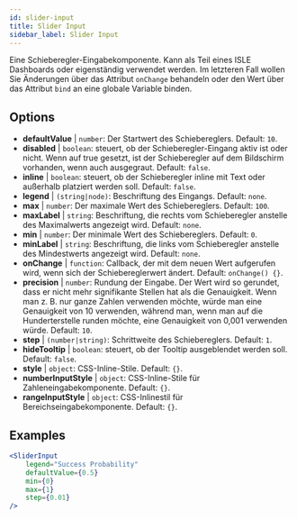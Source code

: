 ```yaml
---
id: slider-input
title: Slider Input
sidebar_label: Slider Input
---
```


Eine Schieberegler-Eingabekomponente. Kann als Teil eines ISLE Dashboards oder eigenständig verwendet werden. Im letzteren Fall wollen Sie Änderungen über das Attribut `onChange` behandeln oder den Wert über das Attribut `bind` an eine globale Variable binden.

## Options

* __defaultValue__ | `number`: Der Startwert des Schiebereglers. Default: `10`.
* __disabled__ | `boolean`: steuert, ob der Schieberegler-Eingang aktiv ist oder nicht. Wenn auf true gesetzt, ist der Schieberegler auf dem Bildschirm vorhanden, wenn auch ausgegraut. Default: `false`.
* __inline__ | `boolean`: steuert, ob der Schieberegler inline mit Text oder außerhalb platziert werden soll. Default: `false`.
* __legend__ | `(string|node)`: Beschriftung des Eingangs. Default: `none`.
* __max__ | `number`: Der maximale Wert des Schiebereglers. Default: `100`.
* __maxLabel__ | `string`: Beschriftung, die rechts vom Schieberegler anstelle des Maximalwerts angezeigt wird. Default: `none`.
* __min__ | `number`: Der minimale Wert des Schiebereglers. Default: `0`.
* __minLabel__ | `string`: Beschriftung, die links vom Schieberegler anstelle des Mindestwerts angezeigt wird. Default: `none`.
* __onChange__ | `function`: Callback, der mit dem neuen Wert aufgerufen wird, wenn sich der Schiebereglerwert ändert. Default: `onChange() {}`.
* __precision__ | `number`: Rundung der Eingabe. Der Wert wird so gerundet, dass er nicht mehr signifikante Stellen hat als die Genauigkeit. Wenn man z. B. nur ganze Zahlen verwenden möchte, würde man eine Genauigkeit von 10 verwenden, während man, wenn man auf die Hunderterstelle runden möchte, eine Genauigkeit von 0,001 verwenden würde. Default: `10`.
* __step__ | `(number|string)`: Schrittweite des Schiebereglers. Default: `1`.
* __hideTooltip__ | `boolean`: steuert, ob der Tooltip ausgeblendet werden soll. Default: `false`.
* __style__ | `object`: CSS-Inline-Stile. Default: `{}`.
* __numberInputStyle__ | `object`: CSS-Inline-Stile für Zahleneingabekomponente. Default: `{}`.
* __rangeInputStyle__ | `object`: CSS-Inlinestil für Bereichseingabekomponente. Default: `{}`.


## Examples

```jsx live
<SliderInput
    legend="Success Probability"
    defaultValue={0.5}
    min={0}
    max={1}
    step={0.01}
/>
```



